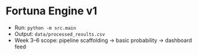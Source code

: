 # Fortuna Engine v1
- Run: `python -m src.main`
- Output: `data/processed_results.csv`
- Week 3–6 scope: pipeline scaffolding → basic probability → dashboard feed

